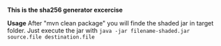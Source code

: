 **This is the sha256 generator excercise**

**Usage**
After "mvn clean package" you will finde the shaded jar in target folder.
Just execute the jar with `java -jar filename-shaded.jar source.file destination.file`

